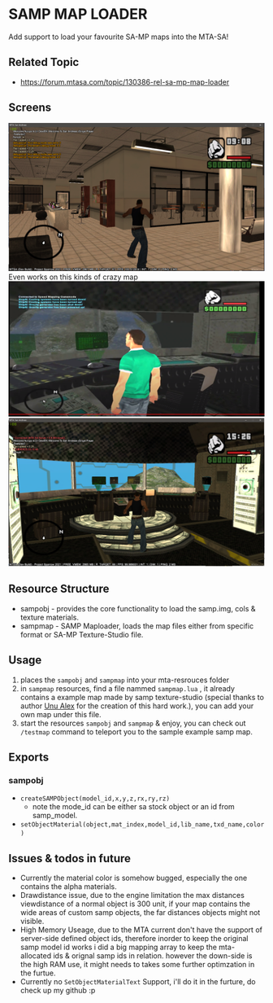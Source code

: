 # SAMP MAP LOADER
Add support to load your favourite SA-MP maps into the MTA-SA!
## Related Topic 
* https://forum.mtasa.com/topic/130386-rel-sa-mp-map-loader
## Screens 
![](doc/img1.png)
Even works on this kinds of crazy map
![](doc/img2.png)
![](doc/img3.png)
## Resource Structure
* sampobj - provides the core functionality to load the samp.img, cols & texture materials.
* sampmap - SAMP Maploader, loads the map files either from specific format or SA-MP Texture-Studio file.
## Usage 
1. places the `sampobj` and `sampmap` into your mta-resrouces folder
2. in `sampmap` resources, find a file nammed `sampmap.lua` , it already contains a example map made by samp texture-studio (special thanks to author [Unu Alex](https://www.youtube.com/watch?v=Sb4cU0vY3T0) for the creation of this hard work.), you can add your own map under this file.
3. start the resources `sampobj` and `sampmap` & enjoy, you can check out `/testmap`  command to teleport you to the sample example samp map.
## Exports 
### sampobj
* `createSAMPObject(model_id,x,y,z,rx,ry,rz)` 
    * note the mode_id can be either sa stock object or an id from samp_model.
* `setObjectMaterial(object,mat_index,model_id,lib_name,txd_name,color)`

## Issues & todos in future
* Currently the material color is somehow bugged, especially the one contains the alpha materials.
* Drawdistance issue, due to the engine limitation the max distances viewdistance of a normal object is 300 unit, if your map contains the wide areas of custom samp objects, the far distances objects might not visible.
* High Memory Useage, due to the MTA current don't have the support of server-side defined object ids, therefore inorder to keep the original samp model id works i did a big mapping array to keep the mta-allocated ids & orignal samp ids in relation. however the down-side is the high RAM use, it might needs to takes some further optimzation in the furtue.
* Currently no `SetObjectMaterialText` Support, i'll do it in the furture, do check up my github :p
